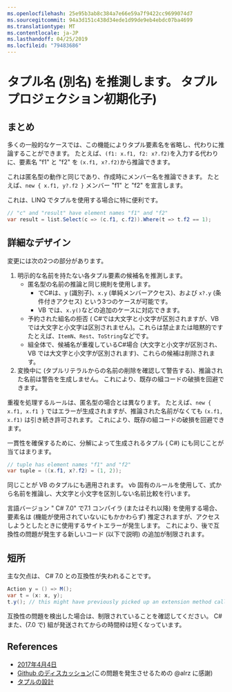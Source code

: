 ```yaml
---
ms.openlocfilehash: 25e95b3ab8c384a7e66e59a7f9422cc9699074d7
ms.sourcegitcommit: 94a3d151c438d34ede1d99de9eb4ebdc07ba4699
ms.translationtype: MT
ms.contentlocale: ja-JP
ms.lasthandoff: 04/25/2019
ms.locfileid: "79483686"
---
```

# <a name="infer-tuple-names-aka-tuple-projection-initializers"></a>タプル名 (別名) を推測します。 タプルプロジェクション初期化子)

## <a name="summary"></a>まとめ
[summary]: #summary

多くの一般的なケースでは、この機能によりタプル要素名を省略し、代わりに推論することができます。 たとえば、`(f1: x.f1, f2: x?.f2)`を入力する代わりに、要素名 "f1" と "f2" を `(x.f1, x?.f2)`から推論できます。

これは匿名型の動作と同じであり、作成時にメンバー名を推論できます。 たとえば、`new { x.f1, y?.f2 }` メンバー "f1" と "f2" を宣言します。

これは、LINQ でタプルを使用する場合に特に便利です。

```csharp
// "c" and "result" have element names "f1" and "f2"
var result = list.Select(c => (c.f1, c.f2)).Where(t => t.f2 == 1); 
```

## <a name="detailed-design"></a>詳細なデザイン
[design]: #detailed-design

変更には次の2つの部分があります。

1.  明示的な名前を持たない各タプル要素の候補名を推測します。
    -   匿名型の名前の推論と同じ規則を使用します。
        - でC#は、`y` (識別子)、`x.y` (単純メンバーアクセス)、および `x?.y` (条件付きアクセス) という3つのケースが可能です。
        - VB では、`x.y()`などの追加のケースに対応できます。
    -   予約された組名の拒否 ( C#では大文字と小文字が区別されますが、VB では大文字と小文字は区別されません)。これらは禁止または暗黙的です たとえば、`ItemN`、`Rest`、`ToString`などです。
    -   組全体で、候補名が重複しているC#場合 (大文字と小文字が区別され、VB では大文字と小文字が区別されます)、これらの候補は削除されます。
2.  変換中に (タプルリテラルからの名前の削除を確認して警告する)、推論された名前は警告を生成しません。 これにより、既存の組コードの破損を回避できます。

重複を処理するルールは、匿名型の場合とは異なります。 たとえば、`new { x.f1, x.f1 }` ではエラーが生成されますが、推論された名前がなくても `(x.f1, x.f1)` は引き続き許可されます。 これにより、既存の組コードの破損を回避できます。

一貫性を確保するために、分解によって生成されるタプル ( C#) にも同じことが当てはまります。

```csharp
// tuple has element names "f1" and "f2" 
var tuple = ((x.f1, x?.f2) = (1, 2));
```

同じことが VB のタプルにも適用されます。 vb 固有のルールを使用して、式から名前を推論し、大文字と小文字を区別しない名前比較を行います。

言語バージョン " C# 7.0" で7.1 コンパイラ (またはそれ以降) を使用する場合、要素名は (機能が使用されていないにもかかわらず) 推定されますが、アクセスしようとしたときに使用するサイトエラーが発生します。 これにより、後で互換性の問題が発生する新しいコード (以下で説明) の追加が制限されます。

## <a name="drawbacks"></a>短所
[drawbacks]: #drawbacks

主な欠点は、 C# 7.0 との互換性が失われることです。

```csharp
Action y = () => M();
var t = (x: x, y);
t.y(); // this might have previously picked up an extension method called “y”, but would now call the lambda.
```

互換性の問題を検出した場合は、制限されていることを確認してください。 C#また、(7.0 で) 組が発送されてからの時間枠は短くなっています。

## <a name="references"></a>References
- [2017年4月4日](https://github.com/dotnet/csharplang/blob/master/meetings/2017/LDM-2017-04-05.md#tuple-names)
- [Github のディスカッション](https://github.com/dotnet/csharplang/issues/370)(この問題を発生させるための @alrz に感謝)
- [タプルの設計](https://github.com/dotnet/roslyn/blob/master/docs/features/tuples.md)
